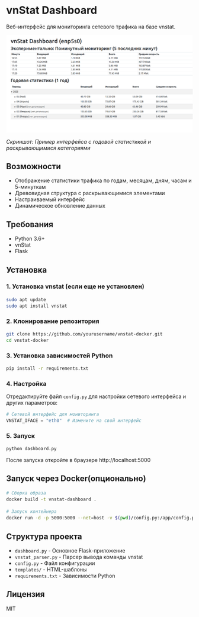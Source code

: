 # vnStat Dashboard

Веб-интерфейс для мониторинга сетевого трафика на базе vnstat.

![Скриншот](docs/images/image.png)

*Скриншот: Пример интерфейса с годовой статистикой и раскрывающимися категориями*

## Возможности

- Отображение статистики трафика по годам, месяцам, дням, часам и 5-минуткам
- Древовидная структура с раскрывающимися элементами
- Настраиваемый интерфейс
- Динамическое обновление данных

## Требования

- Python 3.6+
- vnStat
- Flask

## Установка

### 1. Установка vnstat (если еще не установлен)

```bash
sudo apt update
sudo apt install vnstat
```

### 2. Клонирование репозитория

```bash
git clone https://github.com/yourusername/vnstat-docker.git
cd vnstat-docker
```

### 3. Установка зависимостей Python

```bash
pip install -r requirements.txt
```

### 4. Настройка

Отредактируйте файл `config.py` для настройки сетевого интерфейса и других параметров:

```python
# Сетевой интерфейс для мониторинга
VNSTAT_IFACE = "eth0"  # Измените на свой интерфейс
```

### 5. Запуск

```bash
python dashboard.py
```

После запуска откройте в браузере http://localhost:5000

## Запуск через Docker(опционально)

```bash
# Сборка образа
docker build -t vnstat-dashboard .

# Запуск контейнера
docker run -d -p 5000:5000 --net=host -v $(pwd)/config.py:/app/config.py --name vnstat-dashboard vnstat-dashboard
```

## Структура проекта

- `dashboard.py` - Основное Flask-приложение
- `vnstat_parser.py` - Парсер вывода команды vnstat
- `config.py` - Файл конфигурации
- `templates/` - HTML-шаблоны
- `requirements.txt` - Зависимости Python

## Лицензия

MIT 